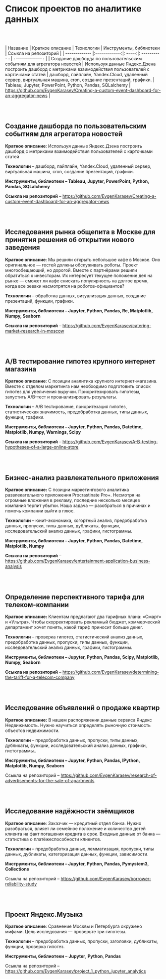 # Список проектов по аналитике данных

<br>
<br>

| Название        | Краткое описание           | Технологии  |  Инструменты, библиотеки  | Ссыкла на репозиторий  |
| ------------- |:-------------:|: -----:|: ---------- : | : ------------- : |
| Создание дашборда по пользовательским событиям для агрегатора новостей     | Используя данные Яндекс.Дзена построить дашборд с метриками взаимодействия пользователей с карточками статей | дашборд, пайплайн, Yandex.Cloud, удаленный сервер, виртуальная машина, cron, создание презентаций, графики. | Tableau, Jupyter, PowerPoint, Python, Pandas, SQLalchemy | https://github.com/EvgenKarasev/Creating-a-custom-event-dashboard-for-an-aggregator-news |




<br>
<br>

## Создание дашборда по пользовательским событиям для агрегатора новостей

**Краткое описание**: Используя данные Яндекс.Дзена построить дашборд с метриками взаимодействия пользователей с карточками статей

**Технологии** – дашборд, пайплайн, Yandex.Cloud, удаленный сервер, виртуальная машина, cron, создание презентаций, графики.

**Инструменты, библиотеки – Tableau, Jupyter, PowerPoint, Python, Pandas, SQLalchemy**

**Ссыкла на репозиторий** – https://github.com/EvgenKarasev/Creating-a-custom-event-dashboard-for-an-aggregator-news


<br>
<br>

## Исследования рынка общепита в Москве для принятия решения об открытии нового заведения

**Краткое описание**: Мы решили открыть небольшое кафе в Москве. Оно оригинальное — гостей должны обслуживать роботы. Проект многообещающий, но дорогой. Вместе с партнёрами решили обратиться к инвесторам. Их интересует текущее положение дел на рынке — сможет ли кафе снискать популярность на долгое время, когда все зеваки насмотрятся на роботов-официантов?

**Технологии** – обработка данных, визуализация данных, создание презентаций, функции, графики.

**Инструменты, библиотеки – Jupyter, Python, Pandas, Re, Matplotlib, Numpy, Seaborn**

**Ссыкла на репозиторий** – https://github.com/EvgenKarasev/catering-market-research-in-moscow


<br>
<br>

## A/B тестирование гипотез крупного интернет магазина

**Краткое описание**: С позиции аналитика крупного интернет-магазина. Вместе с отделом маркетинга нам необходимо подготовить список гипотез для увеличения выручки.
Приоритезировать гипотезы, запустить A/B-тест и проанализировать результаты.

**Технологии** – A/B тестирование, приоритезация гипотез, статистическая значимость, предобработка данных, типы данных, функции, графики.

**Инструменты, библиотеки – Jupyter, Python, Pandas, Datetime, Matplotlib, Numpy, Warnings, Scipy**

**Ссыкла на репозиторий** – https://github.com/EvgenKarasev/A-B-testing-hypotheses-of-a-large-online-store


<br>
<br>

## Бизнес-анализ развлекательного приложения

**Краткое описание:** С позиции маркетингового аналитика развлекательного приложения Procrastinate Pro+. Несмотря на огромные вложения в рекламу, последние несколько месяцев компания терпит убытки. Наша задача — разобраться в причинах и помочь компании выйти в плюс.

**Технологии** – юнит-экономика, когортный анализ, предобработка данных, пропуски, типы данных, дубликаты, функции, исследовательский анализ данных, графики, гистограммы.

**Инструменты, библиотеки – Jupyter, Python, Pandas, Datetime, Matplotlib, Numpy**

**Ссыкла на репозиторий** – https://github.com/EvgenKarasev/entertainment-application-business-analysis


<br>
<br>

## Определение перспективного тарифа для телеком-компании

**Краткое описание:** Клиентам предлагают два тарифных плана: «Смарт» и «Ультра». Чтобы скорректировать рекламный бюджет, коммерческий департамент хочет понять, какой тариф приносит больше денег.

**Технологии** – проверка гипотез, статистический анализ данных, предобработка данных, пропуски, типы данных, функции, исследовательский анализ данных, графики, гистограммы.

**Инструменты, библиотеки – Jupyter, Python, Pandas, Scipy, Matplotlib, Numpy, Seaborn**

**Ссыкла на репозиторий** – https://github.com/EvgenKarasev/determining-the-tariff-for-a-telecom-company


<br>
<br>

## Исследование объявлений о продаже квартир

**Краткое описание:** В нашем распоряжении данные сервиса Яндекс Недвижимость. Нужно научиться определять рыночную стоимость объектов недвижимости.

**Технологии** – предобработка данных, пропуски, типы данных, дубликаты, функции, исследовательский анализ данных, графики, гистограммы..

**Инструменты, библиотеки – Jupyter, Python, Pandas, IPython, Matplotlib, Numpy, Seaborn**

Ссыкла на репозиторий – https://github.com/EvgenKarasev/research-of-advertisements-for-the-sale-of-apartments

<br>
<br>

## Исследование надёжности заёмщиков

**Краткое описание**: Заказчик — кредитный отдел банка. Нужно разобраться, влияет ли семейное положение и количество детей клиента на факт погашения кредита в срок. Входные данные от банка — статистика о платёжеспособности клиентов.

**Технологии** – предобработка данных, лемматизация, пропуски, типы данных, дубликаты, категоризация данных, функции, зависимости.

**Инструменты, библиотеки – Jupyter, Python, Pandas, Pymystem3, Collections**

Ссыкла на репозиторий – https://github.com/EvgenKarasev/borrower-reliability-study

<br>
<br>

## Проект Яндекс.Музыка

**Краткое описание**: Сравнение Москвы и Петербурга окружено мифами. Цель исследования — проверьте три гипотезы.

**Технологии** – предобработка данных, пропуски, заголовки, дубликаты, функции, проверка гипотез.

**Инструменты, библиотеки** – **Jupyter**, **Python**, **Pandas**

Ссыкла на репозиторий – https://github.com/EvgenKarasev/project_1_python_jupyter_analytics
